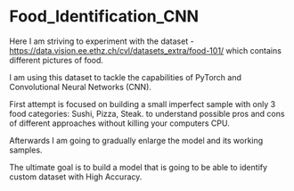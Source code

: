 # Food_Identification_CNN
Here I am striving to experiment with the dataset - https://data.vision.ee.ethz.ch/cvl/datasets_extra/food-101/
which contains different pictures of food.

I am using this dataset to tackle the capabilities of PyTorch and Convolutional Neural Networks (CNN).

First attempt is focused on building a small imperfect sample with only 3 food categories: Sushi, Pizza, Steak.
to understand possible pros and cons of different approaches without killing your computers CPU.

Afterwards I am going to gradually enlarge the model and its working samples.

The ultimate goal is to build a model that is going to be able to identify custom dataset with High Accuracy.
